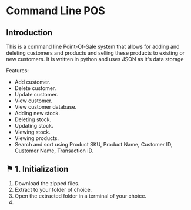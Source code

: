 # Command Line POS

## Introduction

This is a command line Point-Of-Sale system that allows for adding and deleting customers and products and selling these products to existing or new customers. It is written in python and uses JSON as it's data storage

Features:

- Add customer.
- Delete customer.
- Update customer.
- View customer.
- View customer database.
- Adding new stock.
- Deleting stock.
- Updating stock.
- Viewing stock.
- Viewing products.
- Search and sort using Product SKU, Product Name, Customer ID, Customer Name, Transaction ID.

## ⚑ 1. Initialization

1. Download the zipped files.
2. Extract to your folder of choice.
3. Open the extracted folder in a terminal of your choice.
4. 